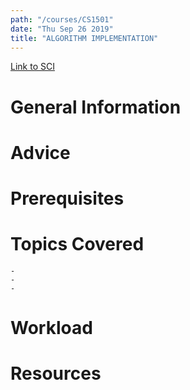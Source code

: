 ```yaml
---
path: "/courses/CS1501"
date: "Thu Sep 26 2019"
title: "ALGORITHM IMPLEMENTATION"
---
```

[Link to SCI]("http://courses.sci.pitt.edu/courses/courses/view/CS-1501")

# General Information

# Advice


# Prerequisites
<!-- PREREQ_REPLACEMENT (Do not remove) -->

<!-- END PREREQ_REPLACEMENT (Do not remove) -->
# Topics Covered
	- 
	-
	-
# Workload

<!-- TESTIMONIALS
# Testimonials
This gets replaced with Gatsby, its
data comes from Google Sheets for easier
editing!
-->

# Resources
